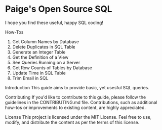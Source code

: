 # Paige's Open Source SQL

I hope you find these useful, happy SQL coding!

How-Tos
1. Get Column Names by Database
2. Delete Duplicates in SQL Table
3. Generate an Integer Table
4. Get the Definition of a View
5. See Queries Running on a Server
6. Get Row Counts of Tables by Database
7. Update Time in SQL Table
8. Trim Email in SQL

Introduction
This guide aims to provide basic, yet usesful SQL queries.

Contributing
If you'd like to contribute to this guide, please follow the guidelines in the CONTRIBUTING.md file. Contributions, such as additional how-tos or improvements to existing content, are highly appreciated.

License
This project is licensed under the MIT License. Feel free to use, modify, and distribute the content as per the terms of this license.
